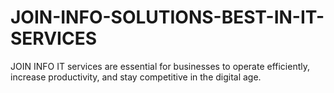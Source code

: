 # JOIN-INFO-SOLUTIONS-BEST-IN-IT-SERVICES
 JOIN INFO IT services are essential for businesses to operate efficiently, increase productivity, and stay competitive in the digital age. 

